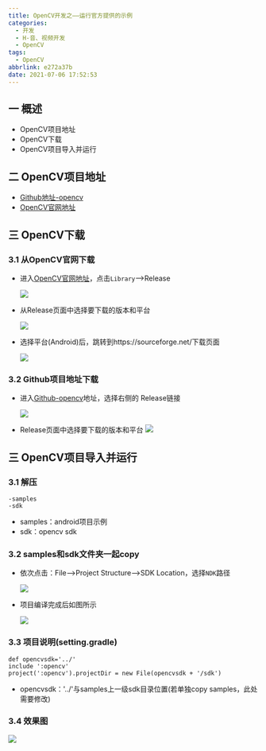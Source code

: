 ```yaml
---
title: OpenCV开发之——运行官方提供的示例
categories:
  - 开发
  - H-音、视频开发
  - OpenCV
tags:
  - OpenCV
abbrlink: e272a37b
date: 2021-07-06 17:52:53
---
```

## 一 概述

* OpenCV项目地址
* OpenCV下载
* OpenCV项目导入并运行

<!--more-->

## 二 OpenCV项目地址

* [Github地址-opencv](https://github.com/opencv/opencv)
* [OpenCV官网地址](https://opencv.org/)

## 三 OpenCV下载

### 3.1 从OpenCV官网下载

* 进入[OpenCV官网地址](https://opencv.org/)，点击`Library`——>Release

  ![][1]

* 从Release页面中选择要下载的版本和平台

  ![][2]
  
* 选择平台(Android)后，跳转到https://sourceforge.net/下载页面

  ![][3]

### 3.2 Github项目地址下载

* 进入[Github-opencv](https://github.com/opencv/opencv)地址，选择右侧的 Release链接

  ![][4]
  
* Release页面中选择要下载的版本和平台
 ![][5]

## 三 OpenCV项目导入并运行

### 3.1 解压

```
-samples
-sdk
```

* samples：android项目示例
* sdk：opencv sdk

### 3.2 samples和sdk文件夹一起copy

* 依次点击：File——>Project Structure——>SDK Location，选择`NDK`路径

  ![][6]
  
* 项目编译完成后如图所示

  ![][7]

### 3.3 项目说明(setting.gradle)

```
def opencvsdk='../'
include ':opencv'
project(':opencv').projectDir = new File(opencvsdk + '/sdk')
```

* opencvsdk：'../'与samples上一级sdk目录位置(若单独copy samples，此处需要修改)

### 3.4 效果图
![][8]



[1]:https://cdn.jsdelivr.net/gh/PGzxc/CDN@master/blog-opencv/opencv_website.png
[2]:https://cdn.jsdelivr.net/gh/PGzxc/CDN@master/blog-opencv/opencv-release-choice.png
[3]:https://cdn.jsdelivr.net/gh/PGzxc/CDN@master/blog-opencv/opencv-sourceforge-download.png
[4]:https://cdn.jsdelivr.net/gh/PGzxc/CDN@master/blog-opencv/opencv-github-website.png
[5]:https://cdn.jsdelivr.net/gh/PGzxc/CDN@master/blog-opencv/opencv-github-android-choice.png
[6]:https://cdn.jsdelivr.net/gh/PGzxc/CDN@master/blog-opencv/opencv-ndk-location.png
[7]:https://cdn.jsdelivr.net/gh/PGzxc/CDN@master/blog-opencv/opencv-commond-project-build.png
[8]:https://cdn.jsdelivr.net/gh/PGzxc/CDN@master/blog-opencv/opencv-sample-face-detection.png